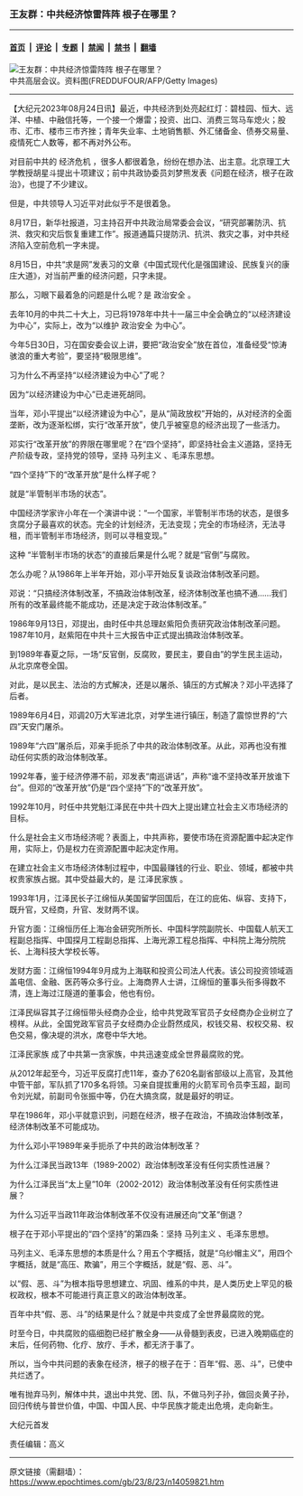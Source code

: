 ### 王友群：中共经济惊雷阵阵 根子在哪里？

---

#### [首页](../../../..?n14059821) &nbsp;|&nbsp; [评论](../../../../../epoch-comment?n14059821) &nbsp;|&nbsp; [专题](../../../../../epoch-special?n14059821) &nbsp;|&nbsp; [禁闻](../../../../../epoch-news?n14059821) &nbsp;|&nbsp; [禁书](../../../../../books?n14059821) &nbsp;|&nbsp; [翻墙](https://github.com/gfw-breaker/nogfw/blob/master/README.md?n14059821)


<div><img alt="王友群：中共经济惊雷阵阵 根子在哪里？" class="attachment-djy_600_400 size-djy_600_400 wp-post-image" src="https://i.epochtimes.com/assets/uploads/2023/08/id14059823-ccp_meeting.jpg"/>
<div class="caption">
 中共高层会议。资料图(FREDDUFOUR/AFP/Getty Images)
</div></div><hr/><div class="post_content" id="artbody" itemprop="articleBody">
 <!-- article content begin -->
 <p>
  【大纪元2023年08月24日讯】最近，中共经济到处亮起红灯：碧桂园、恒大、远洋、中植、中融信托等，一个接一个爆雷；投资、出口、消费三驾马车熄火；股市、汇市、楼市三市齐挫；青年失业率、土地销售额、外汇储备金、债券交易量、疫情死亡人数等，都不再对外公布。
 </p>
 <p style="font-weight: 400;">
  对目前中共的
  <ok href="https://www.epochtimes.com/gb/tag/%E7%BB%8F%E6%B5%8E%E5%8D%B1%E6%9C%BA.html">
   经济危机
  </ok>
  ，很多人都很着急，纷纷在想办法、出主意。北京理工大学教授胡星斗提出十项建议；前中共政协委员刘梦熊发表《问题在经济，根子在政治》，也提了不少建议。
 </p>
 <p style="font-weight: 400;">
  但是，中共领导人习近平对此似乎不是很着急。
 </p>
 <p style="font-weight: 400;">
  8月17日，新华社报道，习主持召开中共政治局常委会会议，“研究部署防汛、抗洪、救灾和灾后恢复重建工作”。报道通篇只提防汛、抗洪、救灾之事，对中共经济陷入空前危机一字未提。
 </p>
 <p style="font-weight: 400;">
  8月15日，中共“求是网”发表习的文章《中国式现代化是强国建设、民族复兴的康庄大道》，对当前严重的经济问题，只字未提。
 </p>
 <p style="font-weight: 400;">
  那么，习眼下最着急的问题是什么呢？是
  <ok href="https://www.epochtimes.com/gb/tag/%E6%94%BF%E6%B2%BB%E5%AE%89%E5%85%A8.html">
   政治安全
  </ok>
  。
 </p>
 <p style="font-weight: 400;">
  去年10月的中共二十大上，习已将1978年中共十一届三中全会确立的“以经济建设为中心”，实际上，改为“以维护
  <ok href="https://www.epochtimes.com/gb/tag/%E6%94%BF%E6%B2%BB%E5%AE%89%E5%85%A8.html">
   政治安全
  </ok>
  为中心”。
 </p>
 <p style="font-weight: 400;">
  今年5日30日，习在国安委会议上讲，要把“政治安全”放在首位，准备经受“惊涛骇浪的重大考验”，要坚持“极限思维”。
 </p>
 <p style="font-weight: 400;">
  习为什么不再坚持“以经济建设为中心”了呢？
 </p>
 <p style="font-weight: 400;">
  因为“以经济建设为中心”已走进死胡同。
 </p>
 <p style="font-weight: 400;">
  当年，邓小平提出“以经济建设为中心”，是从“简政放权”开始的，从对经济的全面垄断，改为逐渐松绑，实行“改革开放”，使几乎被窒息的经济出现了一些活力。
 </p>
 <p style="font-weight: 400;">
  邓实行“改革开放”的界限在哪里呢？在“四个坚持”，即坚持社会主义道路，坚持无产阶级专政，坚持党的领导，坚持
  <ok href="https://www.epochtimes.com/gb/tag/%E9%A9%AC%E5%88%97%E4%B8%BB%E4%B9%89.html">
   马列主义
  </ok>
  、毛泽东思想。
 </p>
 <p style="font-weight: 400;">
  “四个坚持”下的“改革开放”是什么样子呢？
 </p>
 <p style="font-weight: 400;">
  就是“半管制半市场的状态”。
 </p>
 <p style="font-weight: 400;">
  中国经济学家许小年在一个演讲中说：“一个国家，半管制半市场的状态，是很多贪腐分子最喜欢的状态。完全的计划经济，无法变现；完全的市场经济，无法寻租，而半管制半市场经济，则可以寻租变现。”
 </p>
 <p style="font-weight: 400;">
  这种 “半管制半市场的状态”的直接后果是什么呢？就是“官倒”与腐败。
 </p>
 <p style="font-weight: 400;">
  怎么办呢？从1986年上半年开始，邓小平开始反复谈政治体制改革问题。
 </p>
 <p style="font-weight: 400;">
  邓说：“只搞经济体制改革，不搞政治体制改革，经济体制改革也搞不通……我们所有的改革最终能不能成功，还是决定于政治体制改革。”
 </p>
 <p style="font-weight: 400;">
  1986年9月13日，邓提出，由时任中共总理赵紫阳负责研究政治体制改革问题。1987年10月，赵紫阳在中共十三大报告中正式提出搞政治体制改革。
 </p>
 <p style="font-weight: 400;">
  到1989年春夏之际，一场“反官倒，反腐败，要民主，要自由”的学生民主运动，从北京席卷全国。
 </p>
 <p style="font-weight: 400;">
  对此，是以民主、法治的方式解决，还是以屠杀、镇压的方式解决？邓小平选择了后者。
 </p>
 <p style="font-weight: 400;">
  1989年6月4日，邓调20万大军进北京，对学生进行镇压，制造了震惊世界的“六四”天安门屠杀。
 </p>
 <p style="font-weight: 400;">
  1989年“六四”屠杀后，邓亲手扼杀了中共的政治体制改革。从此，邓再也没有推动任何实质的政治体制改革。
 </p>
 <p style="font-weight: 400;">
  1992年春，鉴于经济停滞不前，邓发表“南巡讲话”，声称“谁不坚持改革开放谁下台”。但邓的“改革开放”仍是“四个坚持”下的“改革开放”。
 </p>
 <p style="font-weight: 400;">
  1992年10月，时任中共党魁江泽民在中共十四大上提出建立社会主义市场经济的目标。
 </p>
 <p style="font-weight: 400;">
  什么是社会主义市场经济呢？表面上，中共声称，要使市场在资源配置中起决定作用，实际上，仍是权力在资源配置中起决定作用。
 </p>
 <p style="font-weight: 400;">
  在建立社会主义市场经济体制过程中，中国最赚钱的行业、职业、领域，都被中共权贵家族占据。其中受益最大的，是
  <ok href="https://www.epochtimes.com/gb/tag/%E6%B1%9F%E6%B3%BD%E6%B0%91%E5%AE%B6%E6%97%8F.html">
   江泽民家族
  </ok>
  。
 </p>
 <p style="font-weight: 400;">
  1993年1月，江泽民长子江绵恒从美国留学回国后，在江的庇佑、纵容、支持下，既升官，又经商，升官、发财两不误。
 </p>
 <p style="font-weight: 400;">
  升官方面：江绵恒历任上海冶金研究所所长、中国科学院副院长、中国载人航天工程副总指挥、中国探月工程副总指挥、上海光源工程总指挥、中科院上海分院院长、上海科技大学校长等。
 </p>
 <p style="font-weight: 400;">
  发财方面：江绵恒1994年9月成为上海联和投资公司法人代表。该公司投资领域涵盖电信、金融、医药等众多行业。上海商界人士讲，江绵恒的董事头衔多得数不清，连上海过江隧道的董事会，他也有份。
 </p>
 <p style="font-weight: 400;">
  江泽民纵容其子江绵恒带头经商办企业，给中共党政军官员子女经商办企业树立了榜样。从此，全国党政军官员子女经商办企业蔚然成风，权钱交易、权权交易、权色交易，像决堤的洪水，席卷中华大地。
 </p>
 <p style="font-weight: 400;">
  <ok href="https://www.epochtimes.com/gb/tag/%E6%B1%9F%E6%B3%BD%E6%B0%91%E5%AE%B6%E6%97%8F.html">
   江泽民家族
  </ok>
  成了中共第一贪家族，中共迅速变成全世界最腐败的党。
 </p>
 <p style="font-weight: 400;">
  从2012年起至今，习近平反腐打虎11年，查办了620名副省部级以上高官，及其他中管干部，军队抓了170多名将领。习亲自提拔重用的火箭军司令员李玉超，副司令刘光斌，前副司令张振中等，仍在大搞贪腐，就是最好的明证。
 </p>
 <p style="font-weight: 400;">
  早在1986年，邓小平就意识到，问题在经济，根子在政治，不搞政治体制改革，经济体制改革不可能成功。
 </p>
 <p style="font-weight: 400;">
  为什么邓小平1989年亲手扼杀了中共的政治体制改革？
 </p>
 <p style="font-weight: 400;">
  为什么江泽民当政13年（1989-2002）政治体制改革没有任何实质性进展？
 </p>
 <p style="font-weight: 400;">
  为什么江泽民当“太上皇”10年（2002-2012）政治体制改革没有任何实质性进展？
 </p>
 <p style="font-weight: 400;">
  为什么习近平当政11年政治体制改革不仅没有进展还向“文革”倒退？
 </p>
 <p style="font-weight: 400;">
  根子在于邓小平提出的“四个坚持”的第四条：坚持
  <ok href="https://www.epochtimes.com/gb/tag/%E9%A9%AC%E5%88%97%E4%B8%BB%E4%B9%89.html">
   马列主义
  </ok>
  、毛泽东思想。
 </p>
 <p style="font-weight: 400;">
  马列主义、毛泽东思想的本质是什么？用五个字概括，就是“乌纱帽主义”，用四个字概括，就是“高压、欺骗”，用三个字概括，就是“假、恶、斗”。
 </p>
 <p style="font-weight: 400;">
  以“假、恶、斗”为根本指导思想建立、巩固、维系的中共，是人类历史上罕见的极权政权，根本不可能进行真正意义的政治体制改革。
 </p>
 <p style="font-weight: 400;">
  百年中共“假、恶、斗”的结果是什么？就是中共变成了全世界最腐败的党。
 </p>
 <p style="font-weight: 400;">
  时至今日，中共腐败的癌细胞已经扩散全身——从骨髓到表皮，已进入晚期癌症的末后，任何药物、化疗、放疗、手术，都无济于事了。
 </p>
 <p style="font-weight: 400;">
  所以，当今中共问题的表象在经济，根子的根子在于：百年“假、恶、斗”，已使中共烂透了。
 </p>
 <p style="font-weight: 400;">
  唯有抛弃马列，解体中共，退出中共党、团、队，不做马列子孙，做回炎黄子孙，回归传统与普世价值，中国、中国人民、中华民族才能走出危境，走向新生。
 </p>
 <p style="font-weight: 400;">
  大纪元首发
 </p>
 <p style="font-weight: 400;">
  责任编辑：高义
 </p>
 <!-- article content end -->
 <div id="below_article_ad">
 </div>
</div>


---

原文链接（需翻墙）：https://www.epochtimes.com/gb/23/8/23/n14059821.htm